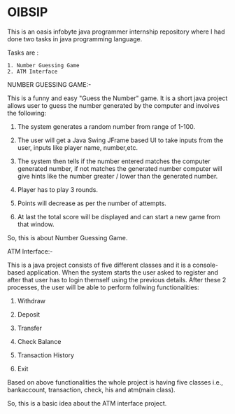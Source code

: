 # OIBSIP

This is an oasis infobyte java programmer internship repository where I had done two tasks in java programming language.

Tasks are :

    1. Number Guessing Game
    2. ATM Interface

NUMBER GUESSING GAME:-

This is a funny and easy "Guess the Number" game. It is a short java project allows user to guess the number generated by the computer and involves the following:

1. The system generates a random number from range of 1-100.

2. The user will get a Java Swing JFrame based UI to take inputs from the user, inputs like player name, number,etc.

3. The system then tells if the number entered matches the computer generated number, if not matches the generated number computer will give hints like the number greater / lower than the generated number.

4. Player has to play 3 rounds.

5. Points will decrease as per the number of attempts.

6. At last the total score will be displayed and can start a new game from that window.

So, this is about Number Guessing Game.

ATM Interface:-

This is a java project consists of five different classes and it is a console-based application. When the system starts the user asked to register and after that user has to login themself using the previous details. After these 2 processes, the user will be able to perform follwing functionalities:

1. Withdraw

2. Deposit

3. Transfer

4. Check Balance

5. Transaction History

6. Exit

Based on above functionalities the whole project is having five classes i.e., bankaccount, transaction, check, his and atm(main class).

So, this is a basic idea about the ATM interface project.
